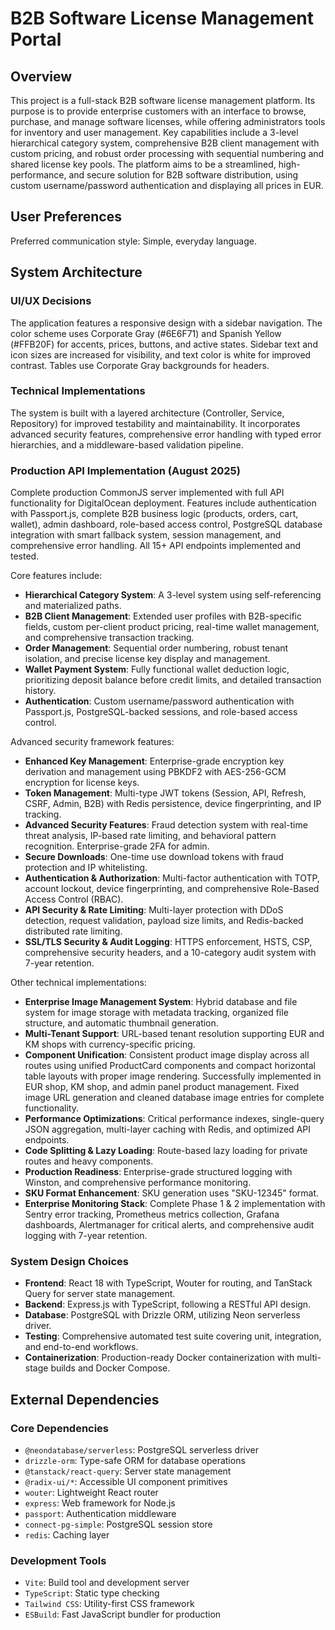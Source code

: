 # B2B Software License Management Portal

## Overview
This project is a full-stack B2B software license management platform. Its purpose is to provide enterprise customers with an interface to browse, purchase, and manage software licenses, while offering administrators tools for inventory and user management. Key capabilities include a 3-level hierarchical category system, comprehensive B2B client management with custom pricing, and robust order processing with sequential numbering and shared license key pools. The platform aims to be a streamlined, high-performance, and secure solution for B2B software distribution, using custom username/password authentication and displaying all prices in EUR.

## User Preferences
Preferred communication style: Simple, everyday language.

## System Architecture

### UI/UX Decisions
The application features a responsive design with a sidebar navigation. The color scheme uses Corporate Gray (#6E6F71) and Spanish Yellow (#FFB20F) for accents, prices, buttons, and active states. Sidebar text and icon sizes are increased for visibility, and text color is white for improved contrast. Tables use Corporate Gray backgrounds for headers.

### Technical Implementations
The system is built with a layered architecture (Controller, Service, Repository) for improved testability and maintainability. It incorporates advanced security features, comprehensive error handling with typed error hierarchies, and a middleware-based validation pipeline.

### Production API Implementation (August 2025)
Complete production CommonJS server implemented with full API functionality for DigitalOcean deployment. Features include authentication with Passport.js, complete B2B business logic (products, orders, cart, wallet), admin dashboard, role-based access control, PostgreSQL database integration with smart fallback system, session management, and comprehensive error handling. All 15+ API endpoints implemented and tested.

Core features include:
- **Hierarchical Category System**: A 3-level system using self-referencing and materialized paths.
- **B2B Client Management**: Extended user profiles with B2B-specific fields, custom per-client product pricing, real-time wallet management, and comprehensive transaction tracking.
- **Order Management**: Sequential order numbering, robust tenant isolation, and precise license key display and management.
- **Wallet Payment System**: Fully functional wallet deduction logic, prioritizing deposit balance before credit limits, and detailed transaction history.
- **Authentication**: Custom username/password authentication with Passport.js, PostgreSQL-backed sessions, and role-based access control.

Advanced security framework features:
- **Enhanced Key Management**: Enterprise-grade encryption key derivation and management using PBKDF2 with AES-256-GCM encryption for license keys.
- **Token Management**: Multi-type JWT tokens (Session, API, Refresh, CSRF, Admin, B2B) with Redis persistence, device fingerprinting, and IP tracking.
- **Advanced Security Features**: Fraud detection system with real-time threat analysis, IP-based rate limiting, and behavioral pattern recognition. Enterprise-grade 2FA for admin.
- **Secure Downloads**: One-time use download tokens with fraud protection and IP whitelisting.
- **Authentication & Authorization**: Multi-factor authentication with TOTP, account lockout, device fingerprinting, and comprehensive Role-Based Access Control (RBAC).
- **API Security & Rate Limiting**: Multi-layer protection with DDoS detection, request validation, payload size limits, and Redis-backed distributed rate limiting.
- **SSL/TLS Security & Audit Logging**: HTTPS enforcement, HSTS, CSP, comprehensive security headers, and a 10-category audit system with 7-year retention.

Other technical implementations:
- **Enterprise Image Management System**: Hybrid database and file system for image storage with metadata tracking, organized file structure, and automatic thumbnail generation.
- **Multi-Tenant Support**: URL-based tenant resolution supporting EUR and KM shops with currency-specific pricing.
- **Component Unification**: Consistent product image display across all routes using unified ProductCard components and compact horizontal table layouts with proper image rendering. Successfully implemented in EUR shop, KM shop, and admin panel product management. Fixed image URL generation and cleaned database image entries for complete functionality.
- **Performance Optimizations**: Critical performance indexes, single-query JSON aggregation, multi-layer caching with Redis, and optimized API endpoints.
- **Code Splitting & Lazy Loading**: Route-based lazy loading for private routes and heavy components.
- **Production Readiness**: Enterprise-grade structured logging with Winston, and comprehensive performance monitoring.
- **SKU Format Enhancement**: SKU generation uses "SKU-12345" format.
- **Enterprise Monitoring Stack**: Complete Phase 1 & 2 implementation with Sentry error tracking, Prometheus metrics collection, Grafana dashboards, Alertmanager for critical alerts, and comprehensive audit logging with 7-year retention.

### System Design Choices
- **Frontend**: React 18 with TypeScript, Wouter for routing, and TanStack Query for server state management.
- **Backend**: Express.js with TypeScript, following a RESTful API design.
- **Database**: PostgreSQL with Drizzle ORM, utilizing Neon serverless driver.
- **Testing**: Comprehensive automated test suite covering unit, integration, and end-to-end workflows.
- **Containerization**: Production-ready Docker containerization with multi-stage builds and Docker Compose.

## External Dependencies

### Core Dependencies
- `@neondatabase/serverless`: PostgreSQL serverless driver
- `drizzle-orm`: Type-safe ORM for database operations
- `@tanstack/react-query`: Server state management
- `@radix-ui/*`: Accessible UI component primitives
- `wouter`: Lightweight React router
- `express`: Web framework for Node.js
- `passport`: Authentication middleware
- `connect-pg-simple`: PostgreSQL session store
- `redis`: Caching layer

### Development Tools
- `Vite`: Build tool and development server
- `TypeScript`: Static type checking
- `Tailwind CSS`: Utility-first CSS framework
- `ESBuild`: Fast JavaScript bundler for production